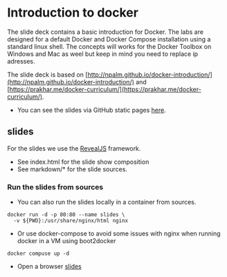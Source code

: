 # Introduction to docker
The slide deck contains a basic introduction for Docker. The labs are designed for a default Docker and Docker Compose installation using a standard linux shell. The concepts will works for the Docker Toolbox on Windows and Mac as weel but keep in mind you need to replace ip adresses.

The slide deck is based on [http://npalm.github.io/docker-introduction/](http://npalm.github.io/docker-introduction/) and [https://prakhar.me/docker-curriculum/](https://prakhar.me/docker-curriculum/).

- You can see the slides via GitHub static pages [here](http://cis-gov-pl.github.io/docker-introduction).

## slides
For the slides we use the [RevealJS](https://github.com/hakimel/reveal.js/) framework.
- See index.html for the slide show composition
- See markdown/* for the slide sources.

### Run the slides from sources
- You can also run the slides locally in a container from sources.
```
docker run -d -p 80:80 --name slides \
  -v ${PWD}:/usr/share/nginx/html nginx
```
- Or use docker-compose to avoid some issues with nginx when running docker in a VM using boot2docker
```
docker compuse up -d
```
- Open a browser [slides](http://localhost/)
